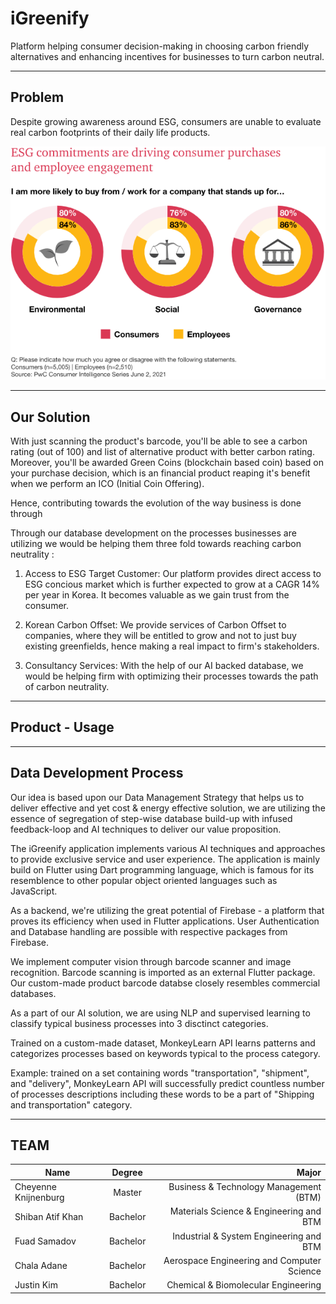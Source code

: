 # iGreenify
Platform helping consumer decision-making in choosing carbon friendly alternatives and enhancing incentives for businesses to turn carbon neutral.

***

## Problem

Despite growing awareness around ESG, consumers are unable to evaluate real carbon footprints of their daily life products. 

![PwC Report](https://github.com/shibanatifkhann/KPMG_Green_Raiders/blob/main/PwC%20Report.png)

***

## Our Solution

With just scanning the product's barcode, you'll be able to see a carbon rating (out of 100) and list of alternative product with better carbon rating. Moreover, you'll be awarded Green Coins (blockchain based coin) based on your purchase decision, which is an financial product reaping it's benefit when we perform an ICO (Initial Coin Offering).

Hence, contributing towards the evolution of the way business is done through

Through our database development on the processes businesses are utilizing we would be helping them three fold towards reaching carbon neutrality :

1. Access to ESG Target Customer: Our platform provides direct access to ESG concious market which is further expected to grow at a CAGR 14% per year in Korea. It becomes valuable as we gain trust from the consumer.

2. Korean Carbon Offset: We provide services of Carbon Offset to companies, where they will be entitled to grow and not to just buy existing greenfields, hence making a real impact to firm's stakeholders.

3. Consultancy Services: With the help of our AI backed database, we would be helping firm with optimizing their processes towards the path of carbon neutrality.

***
## Product - Usage

***
## Data Development Process

Our idea is based upon our Data Management Strategy that helps us to deliver effective and yet cost & energy effective solution, we are utilizing the essence of segregation of step-wise database build-up with infused feedback-loop and AI techniques to deliver our value proposition.

The iGreenify application implements various AI techniques and approaches to provide exclusive service and user experience.
The application is mainly build on Flutter using Dart programming language, which is famous for its resemblence to other popular object oriented languages such as JavaScript. 

As a backend, we're utilizing the great potential of Firebase - a platform that proves its efficiency when used in Flutter applications. User Authentication and Database handling are possible with respective packages from Firebase.

We implement computer vision through barcode scanner and image recognition. Barcode scanning is imported as an external Flutter package. Our custom-made product barcode databse closely resembles commercial databases.

As a part of our AI solution, we are using NLP and supervised learning to classify typical business processes into 3 disctinct categories.

Trained on a custom-made dataset, MonkeyLearn API learns patterns and categorizes processes based on keywords typical to the process category.

Example: trained on a set containing words "transportation", "shipment", and "delivery", MonkeyLearn API will successfully predict countless number of processes descriptions including these words to be a part of "Shipping and transportation" category.

***

## TEAM
| Name        | Degree           | Major  |
| ------------- |:-------------:| -----:|
| Cheyenne Knijnenburg      | Master | Business & Technology Management (BTM) |
| Shiban Atif Khan     | Bachelor     |   Materials Science & Engineering and BTM |
| Fuad Samadov | Bachelor      |    Industrial & System Engineering and BTM |
| Chala Adane | Bachelor      |    Aerospace Engineering and Computer Science |
| Justin Kim | Bachelor      |    Chemical & Biomolecular Engineering |
